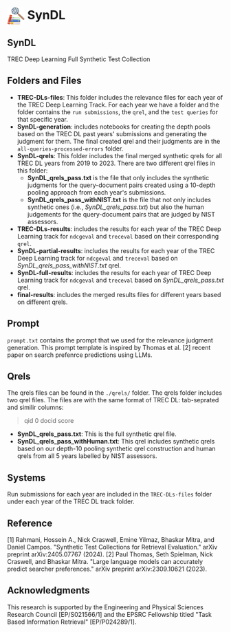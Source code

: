 <h1 align="left">
<img style="vertical-align:middle" width="40px" height="40px" src="figs/SynDL-logo.png" /> SynDL
</h1>

## SynDL
TREC Deep Learning Full Synthetic Test Collection

## Folders and Files

- __TREC-DLs-files__: This folder includes the relevance files for each year of the TREC Deep Learning Track. For each year we have a folder and the folder contains the `run submissions`, the `qrel`, and the `test queries` for that specific year.
- __SynDL-generation__: includes notebooks for creating the depth pools based on the TREC DL past years' submissions and generating the judgment for them. The final created qrel and their judgments are in the `all-queries-processed-errors` folder.
- __SynDL-qrels__: This folder includes the final merged synthetic qrels for all TREC DL years from 2019 to 2023. There are two different qrel files in this folder:
    - __SynDL_qrels_pass.txt__ is the file that only includes the synthetic judgments for the query-document pairs created using a 10-depth pooling approach from each year's submissions.
    - __SynDL_qrels_pass_withNIST.txt__ is the file that not only includes synthetic ones (i.e., _SynDL_qrels_pass.txt_) but also the human judgements for the query-document pairs that are judged by NIST assessors.
- __TREC-DLs-results__: includes the results for each year of the TREC Deep Learning track for `ndcgeval` and `treceval` based on their corresponding `qrel`.
- __SynDL-partial-results__: includes the results for each year of the TREC Deep Learning track for `ndcgeval` and `treceval` based on _SynDL_qrels_pass_withNIST.txt_ qrel.
- __SynDL-full-results__: includes the results for each year of TREC Deep Learning track for `ndcgeval` and `treceval` based on _SynDL_qrels_pass.txt_ qrel.
- __final-results__: includes the merged results files for different years based on different qrels.
 
## Prompt
`prompt.txt` contains the prompt that we used for the relevance judgment generation. This prompt template is inspired by Thomas et al. [2] recent paper on search prefenrce predictions using LLMs.

## Qrels
The qrels files can be found in the `./qrels/` folder. The qrels folder includes two qrel files. The files are with the same format of TREC DL: tab-seprated and similir columns:

> qid 0 docid score

- __SynDL_qrels_pass.txt__: This is the full synthetic qrel file.
- __SynDL_qrels_pass_withHuman.txt__: This qrel includes synthetic qrels based on our depth-10 pooling synthetic qrel construction and human qrels from all 5 years labelled by NIST assessors.

## Systems
Run submissions for each year are included in the `TREC-DLs-files` folder under each year of the TREC DL track folder.

## Reference
[1] Rahmani, Hossein A., Nick Craswell, Emine Yilmaz, Bhaskar Mitra, and Daniel Campos. "Synthetic Test Collections for Retrieval Evaluation." arXiv preprint arXiv:2405.07767 (2024).
[2] Paul Thomas, Seth Spielman, Nick Craswell, and Bhaskar Mitra. "Large language models can accurately predict searcher preferences." arXiv preprint arXiv:2309.10621 (2023).

## Acknowledgments
This research is supported by the Engineering and Physical Sciences Research Council [EP/S021566/1] and the EPSRC Fellowship titled "Task Based Information Retrieval" [EP/P024289/1].
